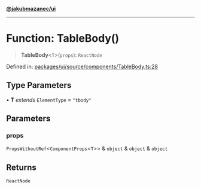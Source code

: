 [**@jakubmazanec/ui**](../README.md)

---

# Function: TableBody()

> **TableBody**\<`T`\>(`props`): `ReactNode`

Defined in:
[packages/ui/source/components/TableBody.ts:28](https://github.com/jakubmazanec/tools/blob/7c5f40d811171692b72a47160bc33d644201b16a/packages/ui/source/components/TableBody.ts#L28)

## Type Parameters

• **T** _extends_ `ElementType` = `"tbody"`

## Parameters

### props

`PropsWithoutRef`\<`ComponentProps`\<`T`\>\> & `object` & `object` & `object`

## Returns

`ReactNode`
